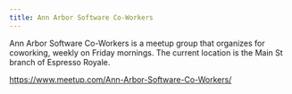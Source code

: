 ```yaml
---
title: Ann Arbor Software Co-Workers
---
```

Ann Arbor Software Co-Workers is a meetup group that
organizes for coworking, weekly on Friday mornings. The
current location is the Main St branch of Espresso Royale.

https://www.meetup.com/Ann-Arbor-Software-Co-Workers/
